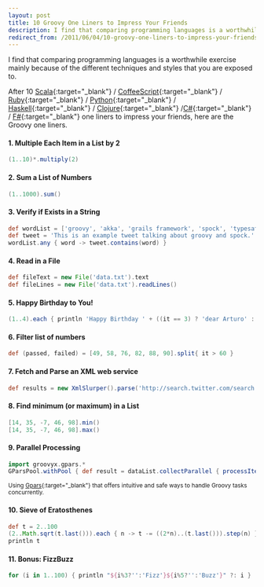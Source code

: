 ```yaml
---
layout: post
title: 10 Groovy One Liners to Impress Your Friends
description: I find that comparing programming languages is a worthwhile exercise.
redirect_from: /2011/06/04/10-groovy-one-liners-to-impress-your-friends/
---
```


I find that comparing programming languages is a worthwhile exercise mainly
because of the different techniques and styles that you are exposed to.

After 10 [Scala]{:target="_blank"} / [CoffeeScript]{:target="_blank"} /
[Ruby]{:target="_blank"} / [Python]{:target="_blank"} / [Haskell]{:target="_blank"}
/ [Clojure]{:target="_blank"} /[C#]{:target="_blank"} / [F#]{:target="_blank"}
one liners to impress your friends, here are the Groovy one liners.

#### 1. Multiple Each Item in a List by 2

```groovy
(1..10)*.multiply(2)
```

#### 2. Sum a List of Numbers

```groovy
(1..1000).sum()
```

#### 3. Verify if Exists in a String

```groovy
def wordList = ['groovy', 'akka', 'grails framework', 'spock', 'typesafe']
def tweet = 'This is an example tweet talking about groovy and spock.'
wordList.any { word -> tweet.contains(word) }
```

#### 4. Read in a File

```groovy
def fileText = new File('data.txt').text
def fileLines = new File('data.txt').readLines()
```

#### 5. Happy Birthday to You!

```groovy
(1..4).each { println 'Happy Birthday ' + ((it == 3) ? 'dear Arturo' : 'to You') }
```

#### 6. Filter list of numbers

```groovy
def (passed, failed) = [49, 58, 76, 82, 88, 90].split{ it > 60 }
```

#### 7. Fetch and Parse an XML web service

```groovy
def results = new XmlSlurper().parse('http://search.twitter.com/search.atom?&q=groovy')
```

#### 8. Find minimum (or maximum) in a List

```groovy
[14, 35, -7, 46, 98].min()
[14, 35, -7, 46, 98].max()
```

#### 9. Parallel Processing

```groovy
import groovyx.gpars.*
GParsPool.withPool { def result = dataList.collectParallel { processItem(it) } }
```

<sup>Using [Gpars]{:target="_blank"} that offers intuitive and safe ways to
handle Groovy tasks concurrently.</sup>

#### 10. Sieve of Eratosthenes

```groovy
def t = 2..100
(2..Math.sqrt(t.last())).each { n -> t -= ((2*n)..(t.last())).step(n) }
println t
```

#### 11. Bonus: FizzBuzz

```groovy
for (i in 1..100) { println "${i%3?'':'Fizz'}${i%5?'':'Buzz'}" ?: i }
```


[Scala]: https://mkaz.com/2011/05/31/10-scala-one-liners-to-impress-your-friends/
[CoffeeScript]: http://ricardo.cc/2011/06/02/10-CoffeeScript-One-Liners-to-Impress-Your-Friends.html
[Ruby]: http://programmingzen.com/2011/06/02/10-ruby-one-liners-to-impress-your-friends/
[Python]: http://codeblog.dhananjaynene.com/2011/06/10-python-one-liners-to-impress-your-friends/
[Haskell]: http://blog.fogus.me/2011/06/03/10-haskell-one-liners-to-impress-your-friends/
[Clojure]: https://gist.github.com/klang/1007697
[C#]: https://gist.github.com/1004837
[F#]: http://willwhim.wpengine.com/2011/06/02/fsharp-one-liners-to-impress-your-friends/

[Gpars]: http://gpars.codehaus.org/
[Groovy Prime Numbers]: http://www.thejavajar.com/2009/05/11/groovy-prime-numbers/

